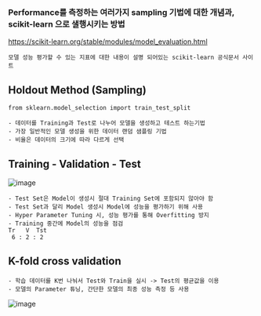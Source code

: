 ### Performance를 측정하는 여러가지 sampling 기법에 대한 개념과, scikit-learn 으로 샐행시키는 방법


https://scikit-learn.org/stable/modules/model_evaluation.html
```
모델 성능 평가할 수 있는 지표에 대한 내용이 설명 되어있는 scikit-learn 공식문서 사이트
```


## Holdout Method (Sampling)
```python3
from sklearn.model_selection import train_test_split
```
```
- 데이터를 Training과 Test로 나누어 모델을 생성하고 테스트 하는기법
- 가장 일반적인 모델 생성을 위한 데이터 랜덤 샘플링 기법
- 비율은 데이터의 크기에 따라 다르게 선택 
```

## Training - Validation - Test
![image](https://user-images.githubusercontent.com/34879309/73653289-33875000-46cc-11ea-89ea-846289bd33a5.png)
```
- Test Set은 Model이 생성시 절대 Training Set에 포함되지 않아야 함
- Test Set과 달리 Model 생성시 Model에 성능을 평가하기 위해 사용
- Hyper Parameter Tuning 시, 성능 평가를 통해 Overfitting 방지
- Training 중간에 Model의 성능을 점검
Tr   V  Tst
 6 : 2 : 2
```

## K-fold cross validation
```
- 학습 데이터를 K번 나눠서 Test와 Train을 실시 -> Test의 평균값을 이용
- 모델의 Parameter 튜닝, 간단한 모델의 최종 성능 측정 등 사용
```
![image](https://user-images.githubusercontent.com/34879309/73653536-b5777900-46cc-11ea-8812-447a84294eb6.png)
